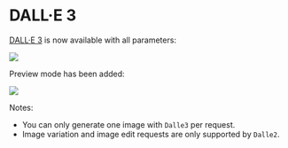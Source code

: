 ﻿# DALL·E 3

[DALL·E 3](https://openai.com/dall-e-3) is now available with all parameters:

![](https://github.com/life-exe/UnrealOpenAIPlugin/blob/master/Media/dalle3_1.png)

Preview mode has been added:

![](https://github.com/life-exe/UnrealOpenAIPlugin/blob/master/Media/dalle3_2.png)

Notes: 
- You can only generate one image with `Dalle3` per request.
- Image variation and image edit requests are only supported by `Dalle2`.
